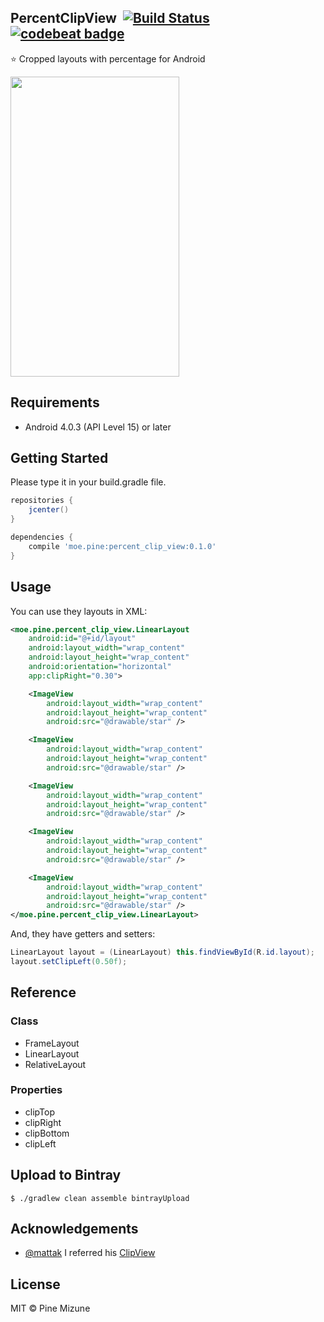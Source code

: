 ## PercentClipView &nbsp;[![Build Status](https://travis-ci.org/pine/PercentClipView.svg?branch=master)](https://travis-ci.org/pine/PercentClipView) [![codebeat badge](https://codebeat.co/badges/5d2dc83f-4a06-49c6-ab80-db195bc3b00f)](https://codebeat.co/projects/github-com-pine-percentclipview-master)

:star: Cropped layouts with percentage for Android

<img src="example.png" width="270" height="480">

## Requirements

- Android 4.0.3 (API Level 15) or later

## Getting Started
Please type it in your build.gradle file.

```groovy
repositories {
    jcenter()
}

dependencies {
    compile 'moe.pine:percent_clip_view:0.1.0'
}
```

## Usage
You can use they layouts in XML:

```xml
<moe.pine.percent_clip_view.LinearLayout
    android:id="@+id/layout"
    android:layout_width="wrap_content"
    android:layout_height="wrap_content"
    android:orientation="horizontal"
    app:clipRight="0.30">

    <ImageView
        android:layout_width="wrap_content"
        android:layout_height="wrap_content"
        android:src="@drawable/star" />

    <ImageView
        android:layout_width="wrap_content"
        android:layout_height="wrap_content"
        android:src="@drawable/star" />

    <ImageView
        android:layout_width="wrap_content"
        android:layout_height="wrap_content"
        android:src="@drawable/star" />

    <ImageView
        android:layout_width="wrap_content"
        android:layout_height="wrap_content"
        android:src="@drawable/star" />

    <ImageView
        android:layout_width="wrap_content"
        android:layout_height="wrap_content"
        android:src="@drawable/star" />
</moe.pine.percent_clip_view.LinearLayout>
```

And, they have getters and setters:

```java
LinearLayout layout = (LinearLayout) this.findViewById(R.id.layout);
layout.setClipLeft(0.50f);
```

## Reference
### Class

- FrameLayout
- LinearLayout
- RelativeLayout

### Properties

- clipTop
- clipRight
- clipBottom
- clipLeft

## Upload to Bintray

```
$ ./gradlew clean assemble bintrayUpload
```

## Acknowledgements

- [@mattak](https://github.com/mattak) I referred his [ClipView](https://github.com/mattak/ClipView)

## License
MIT &copy; Pine Mizune
